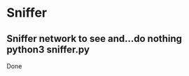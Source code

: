 # Sniffer
Sniffer network to see and...do nothing<br>
python3 sniffer.py<br>
---------------
Done<br>
